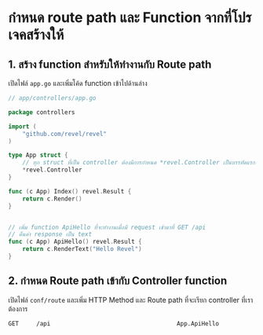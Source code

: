 
# กำหนด route path และ Function จากที่โปรเจคสร้างให้


## 1. สร้าง function สำหรับให้ทำงานกับ Route path 

เปิดไฟล์ `app.go` และเพิ่มโค้ด function เข้าไปด้านล่าง

```go
// app/controllers/app.go

package controllers

import (
	"github.com/revel/revel"
)

type App struct {
    // ทุก struct ที่เป็น controller ต้องมีการกำหนด *revel.Controller เป็นบรรทัดแรก
	*revel.Controller
}

func (c App) Index() revel.Result {
	return c.Render()
}


// เพิ่ม function ApiHello ที่จะทำงานเมื่อมี request เข้ามาที่ GET /api
// คืนค่า response เป็น text
func (c App) ApiHello() revel.Result {
	return c.RenderText("Hello Revel")
}

```

## 2. กำหนด Route path เข้ากับ Controller function


เปิดไฟล์ `conf/route` และเพิ่ม HTTP Method และ Route path ที่จะเรียก controller ที่เราต้องการ

```
GET     /api                                    App.ApiHello
```
